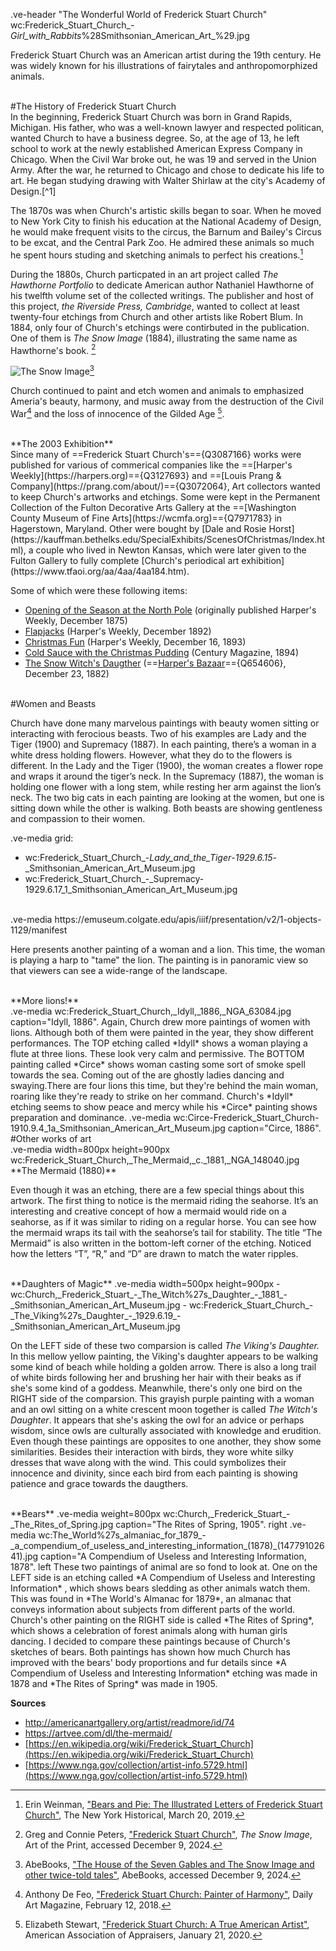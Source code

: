 .ve-header "The Wonderful World of Frederick Stuart Church" wc:Frederick_Stuart_Church_-_Girl_with_Rabbits_%28Smithsonian_American_Art_%29.jpg 

Frederick Stuart Church was an American artist during the 19th century. He was widely known for his illustrations of fairytales and anthropomorphized animals.  

<br>
#The History of Frederick Stuart Church

<br>
In the beginning, Frederick Stuart Church was born in Grand Rapids, Michigan. His father, who was a well-known lawyer and respected politican, wanted Church to have a business degree. So, at the age of 13, he left school to work at the newly established American Express Company in Chicago. When the Civil War broke out, he was 19 and served in the Union Army. After the war, he returned to Chicago and chose to dedicate his life to art. He began studying drawing with Walter Shirlaw at the city's Academy of Design.[^1]

The 1870s was when Church's artistic skills began to soar. When he moved to New York City to finish his education at the National Academy of Design, he would make frequent visits to the circus, the Barnum and Bailey's Circus to be excat, and the Central Park Zoo. He admired these animals so much he spent hours studing and sketching animals to perfect his creations.[^2]

During the 1880s, Church particpated in an art project called *The Hawthorne Portfolio* to dedicate American author Nathaniel Hawthorne of his twelfth volume set of the collected writings. The publisher and host of this project, *the Riverside Press, Cambridge*, wanted to collect at least twenty-four etchings from Church and other artists like Robert Blum. In 1884, only four of Church's etchings were contirbuted in the publication. One of them is *The Snow Image* (1884), illustrating the same name as Hawthorne's book. [^3]

![The Snow Image](https://pictures.abebooks.com/inventory/30535794111_2.jpg)[^4]

Church continued to paint and etch women and animals to emphasized Ameria's beauty, harmony, and music away from the destruction of the Civil War[^5] and the loss of innocence of the Gilded Age [^6]. 

<br>
**The 2003 Exhibition**

<br>
Since many of ==Frederick Stuart Church's=={Q3087166} works were published for various of commerical companies like the ==[Harper's Weekly](https://harpers.org)=={Q3127693} and ==[Louis Prang & Company](https://prang.com/about/)=={Q3072064}, Art collectors wanted to keep Church's artworks and etchings. Some were kept in the Permanent Collection of the Fulton Decorative Arts Gallery at the ==[Washington County Museum of Fine Arts](https://wcmfa.org)=={Q7971783} in Hagerstown, Maryland. Other were bought by [Dale and Rosie Horst](https://kauffman.bethelks.edu/SpecialExhibits/ScenesOfChristmas/Index.html), a couple who lived in Newton Kansas, which were later given to the Fulton Gallery to fully complete [Church's periodical art exhibition](https://www.tfaoi.org/aa/4aa/4aa184.htm).

Some of which were these following items:
-    [Opening of the Season at the North Pole](https://www.posterazzi.com/christmas-polar-bears-nopening-of-the-season-at-the-north-pole-illustration-by-frederick-stuart-church-1875-poster-print-by-granger-collection-item-vargrc0095664/) (originally published Harper's Weekly, December 1875)
-    [Flapjacks](https://www.si.edu/object/flap-jacks-illustration-harpers-weekly-xxxvi-no-1878-december-17-1892-p-1217:chndm_1938-57-1070-121) (Harper's Weekly, December 1892)
-    [Christmas Fun](https://www.si.edu/object/christmas-fun-illustration-harpers-weekly-xxxvii-no-1930-december-16-1893-p-1192:chndm_1938-57-1070-115) (Harper's Weekly, December 16, 1893)
-    [Cold Sauce with the Christmas Pudding](https://www.si.edu/object/cold-sauce-christmas-pudding-illustration-century-magazine-xlix-no-2-december-1894-p-317:chndm_1938-57-1070-124) (Century Magazine, 1894) 
-    [The Snow Witch's Daugther](https://www.ebay.com/itm/134875831709) (==[Harper's Bazaar](https://www.harpersbazaar.com)=={Q654606}, December 23, 1882)


<br>
#Women and Beasts

Church have done many marvelous paintings with beauty women sitting or interacting with ferocious beasts. Two of his examples are Lady and the Tiger (1900) and Supremacy (1887). In each painting, there’s a woman in a white dress holding flowers. However, what they do to the flowers is different. In the Lady and the Tiger (1900), the woman creates a flower rope and wraps it around the tiger’s neck. In the Supremacy (1887), the woman is holding one flower with a long stem, while resting her arm against the lion’s neck. The two big cats in each painting are looking at the women, but one is sitting down while the other is walking. Both beasts are showing gentleness and compassion to their women.  

.ve-media grid:
- wc:Frederick_Stuart_Church_-_Lady_and_the_Tiger_-_1929.6.15_-_Smithsonian_American_Art_Museum.jpg
- wc:Frederick_Stuart_Church_-_Supremacy-1929.6.17_1_Smithsonian_American_Art_Museum.jpg 


<br>
.ve-media https://emuseum.colgate.edu/apis/iiif/presentation/v2/1-objects-1129/manifest

Here presents another painting of a woman and a lion. This time, the woman is playing a harp to "tame" the lion. The painting is in panoramic view so that viewers can see a wide-range of the landscape. 

<br>
**More lions!**

<br>
.ve-media wc:Frederick_Stuart_Church,_Idyll,_1886,_NGA_63084.jpg caption="Idyll, 1886". 
Again, Church drew more paintings of women with lions. Although both of them were painted in the year, they show different performances. The TOP etching called *Idyll* shows a woman playing a flute at three lions. These look very calm and permissive. The BOTTOM painting called *Circe* shows woman casting some sort of smoke spell towards the sea. Coming out of the are ghostly ladies dancing and swaying.There are four lions this time, but they're behind the main woman, roaring like they're ready to strike on her command. Church's *Idyll* etching seems to show peace and mercy while his *Circe* painting shows preparation and dominance. 
.ve-media wc:Circe-Frederick_Stuart_Church-1910.9.4_1a_Smithsonian_American_Art_Museum.jpg caption="Circe, 1886".

<br>
#Other works of art
<br>
.ve-media width=800px height=900px wc:Frederick_Stuart_Church,_The_Mermaid,_c._1881,_NGA_148040.jpg

<br>
**The Mermaid (1880)**

Even though it was an etching, there are a few special things about this artwork. The first thing to notice is the mermaid riding the seahorse. It’s an interesting and creative concept of how a mermaid would ride on a seahorse, as if it was similar to riding on a regular horse. You can see how the mermaid wraps its tail with the seahorse’s tail for stability. The title “The Mermaid” is also written in the bottom-left corner of the etching. Noticed how the letters “T”, “R,” and “D” are drawn to match the water ripples.

<br>
**Daughters of Magic**
.ve-media width=500px height=900px
    -  wc:Church,_Frederick_Stuart_-_The_Witch%27s_Daughter_-_1881_-_Smithsonian_American_Art_Museum.jpg
    -  wc:Frederick_Stuart_Church_-_The_Viking%27s_Daughter_-_1929.6.19_-_Smithsonian_American_Art_Museum.jpg

On the LEFT side of these two comparsion is called *The Viking's Daughter.* In this mellow yellow painting, the Viking's daughter appears to be walking some kind of beach while holding a golden arrow. There is also a long trail of white birds following her and brushing her hair with their beaks as if she's some kind of a goddess. Meanwhile, there's only one bird on the RIGHT side of the comparsion. This grayish purple painting with a woman and an owl sitting on a white crescent moon together is called *The Witch's Daughter*. It appears that she's asking the owl for an advice or perhaps wisdom, since owls are culturally associated with knowledge and erudition. Even though these paintings are opposites to one another, they show some similarities. Besides their interaction with birds, they wore white silky dresses that wave along with the wind. This could symbolizes their innocence and divinity, since each bird from each painting is showing patience and grace towards the daugthers.  


<br>
**Bears**
.ve-media weight=800px wc:Church,_Frederick_Stuart_-_The_Rites_of_Spring.jpg caption="The Rites of Spring, 1905". right
.ve-media wc:The_World%27s_almaniac_for_1879_-_a_compendium_of_useless_and_interesting_information_(1878)_(14779102641).jpg caption="A Compendium of Useless and Interesting Information, 1878". left
These two paintings of animal are so fond to look at. One on the LEFT side is an etching called *A Compendium of Useless and Interesting Information* , which shows bears sledding as other animals watch them. This was found in *The World's Almanac for 1879*, an almanac that conveys information about subjects from different parts of the world.  Church's other painting on the RIGHT side is called *The Rites of Spring*, which shows a celebration of forest animals along with human girls dancing. I decided to compare these paintings because of Church's sketches of bears. Both paintings has shown how much Church has improved with the bears' body proportions and fur details since *A Compendium of Useless and Interesting Information* etching was made in 1878 and *The Rites of Spring* was made in 1905. 



**Sources**
- [http://americanartgallery.org/artist/readmore/id/74 ](http://americanartgallery.org/artist/readmore/id/74)
- [https://artvee.com/dl/the-mermaid/  ](https://artvee.com/dl/the-mermaid/)
- [https://en.wikipedia.org/wiki/Frederick_Stuart_Church](https://en.wikipedia.org/wiki/Frederick_Stuart_Church)  
- [https://www.nga.gov/collection/artist-info.5729.html](https://www.nga.gov/collection/artist-info.5729.html) 



[^1]: Anonymous, ["Frederick Stuart Church (1842-1924)"](http://americanartgallery.org/artist/readmore/id/74), American Art Gallery, accessed December 9, 2024.
[^2]: Erin Weinman, ["Bears and Pie: The Illustrated Letters of Frederick Stuart Church"](https://www.nyhistory.org/blogs/bears-and-pie-letters-from-frederick-stuart-church), The New York Historical, March 20, 2019.
[^3]: Greg and Connie Peters, ["Frederick Stuart Church"](https://www.artoftheprint.com/artistpages/church_frederick_stuart_thesnowimage.htm), *The Snow Image*, Art of the Print, accessed December 9, 2024. 
[^4]: AbeBooks, ["The House of the Seven Gables and The Snow Image and other twice-told tales"](https://www.abebooks.com/House-Seven-Gables-Snow-Image-twice-told/30535794111/bd), AbeBooks, accessed December 9, 2024.
[^5]: Anthony De Feo, ["Frederick Stuart Church: Painter of Harmony"](https://www.dailyartmagazine.com/frederick-church-painter/), Daily Art Magazine, February 12, 2018.
[^6]: Elizabeth Stewart, ["Frederick Stuart Church: A True American Artist"](https://elizabethappraisals.com/frederick-stuart-church-a-true-american-artist/), American Association of Appraisers, January 21, 2020.

